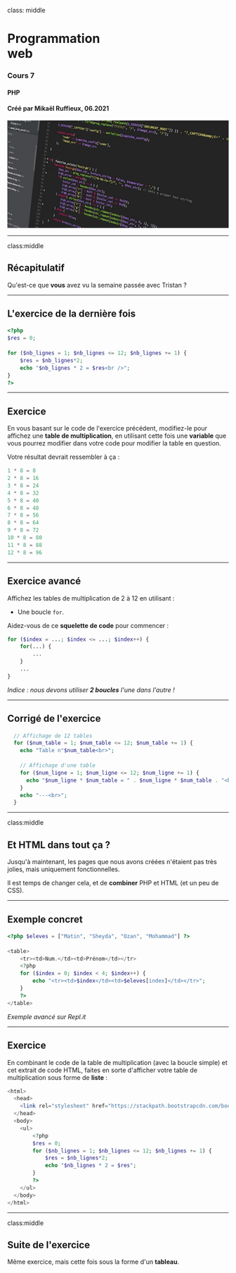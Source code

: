 class: middle

<h1><span class="secondary-color">Programmation</span><br/>web</h1>

### Cours 7

#### PHP

#### Créé par Mikaël Ruffieux, 06.2021

<img class="first-slide-image" src="../sources_cours/img/first_slide.jpg">

---
class:middle

## Récapitulatif

Qu'est-ce que **vous** avez vu la semaine passée avec Tristan ? 

---

## L'exercice de la <span class="secondary-color">dernière fois</span>

```php
<?php
$res = 0;

for ($nb_lignes = 1; $nb_lignes <= 12; $nb_lignes += 1) {
    $res = $nb_lignes*2;
    echo "$nb_lignes * 2 = $res<br />";
}
?>
```

---

## <span class="secondary-color">Exercice</span>

En vous basant sur le code de l'exercice précédent, modifiez-le pour affichez une **table de multiplication**, en utilisant cette fois une **variable** que vous pourrez modifier dans votre code pour modifier la table en question.

Votre résultat devrait ressembler à ça : 

```php
1 * 8 = 8
2 * 8 = 16
3 * 8 = 24
4 * 8 = 32
5 * 8 = 40
6 * 8 = 48
7 * 8 = 56
8 * 8 = 64
9 * 8 = 72
10 * 8 = 80
11 * 8 = 88
12 * 8 = 96
```

---

## Exercice <span class="secondary-color">avancé</span>

Affichez les tables de multiplication de 2 à 12 en utilisant : 

- Une boucle `for`.

Aidez-vous de ce **squelette de code** pour commencer : 

```php
for ($index = ...; $index <= ...; $index++) {
    for(...) {
        ...
    }
    ...
}
```

*Indice : nous devons utiliser **2 boucles** l'une dans l'autre !*

---

## Corrigé de l'<span class="secondary-color">exercice</span>

```php
  // Affichage de 12 tables
  for ($num_table = 1; $num_table <= 12; $num_table += 1) {
    echo "Table n°$num_table<br>";

    // Affichage d'une table
    for ($num_ligne = 1; $num_ligne <= 12; $num_ligne += 1) {
      echo "$num_ligne * $num_table = " . $num_ligne * $num_table . "<br />";
    }
    echo "---<br>";
  }
```


---
class:middle

## Et <span class="secondary-color">HTML</span> dans tout ça ?

Jusqu'à maintenant, les pages que nous avons créées n'étaient pas très jolies, mais uniquement fonctionnelles.

Il est temps de changer cela, et de **combiner** PHP et HTML (et un peu de CSS).

---

## Exemple <span class="secondary-color">concret</span>

```php
<?php $eleves = ["Matin", "Sheyda", "Ozan", "Mohammad"] ?>

<table>
    <tr><td>Num.</td><td>Prénom</td></tr>
    <?php
    for ($index = 0; $index < 4; $index++) {
        echo "<tr><td>$index</td><td>$eleves[index]</td></tr>";
    }
    ?>
</table>
```

*Exemple avancé sur Repl.it*


---

## <span class="secondary-color">Exercice</span>

En combinant le code de la table de multiplication (avec la boucle simple) et cet extrait de code HTML, faites en sorte d'afficher votre table de multiplication sous forme de **liste** :

```php
<html>
  <head>
    <link rel="stylesheet" href="https://stackpath.bootstrapcdn.com/bootstrap/4.3.1/css/bootstrap.min.css" integrity="sha384-ggOyR0iXCbMQv3Xipma34MD+dH/1fQ784/j6cY/iJTQUOhcWr7x9JvoRxT2MZw1T" crossorigin="anonymous">
  </head>
  <body>
    <ul>
        <?php 
        $res = 0;
        for ($nb_lignes = 1; $nb_lignes <= 12; $nb_lignes += 1) {
            $res = $nb_lignes*2;
            echo "$nb_lignes * 2 = $res";
        } 
        ?>
    </ul>
  </body>
</html>
```

---

class:middle

## Suite de l'<span class="secondary-color">exercice</span>

Même exercice, mais cette fois sous la forme d'un **tableau**.